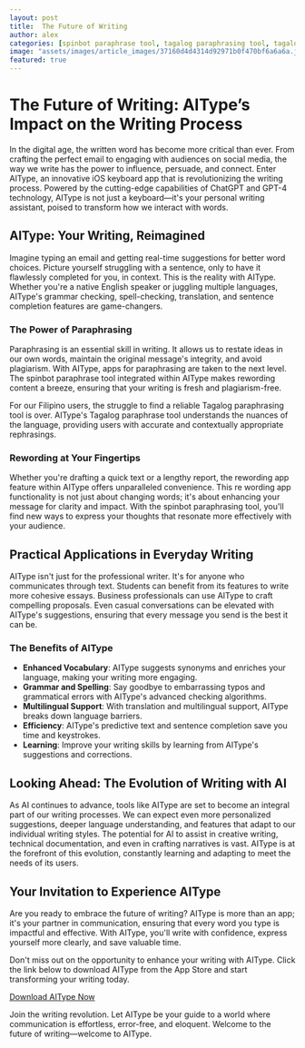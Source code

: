```yaml
---
layout: post
title:  The Future of Writing
author: alex
categories: [spinbot paraphrase tool, tagalog paraphrasing tool, tagalog paraphrase tool, apps for paraphrasing, rewording app, re wording app, spinbot paraphrasing tool]
image: "assets/images/article_images/37160d4d4314d92971b0f470bf6a6a6a.jpg"
featured: true
---
```


# The Future of Writing: AIType’s Impact on the Writing Process

In the digital age, the written word has become more critical than ever. From crafting the perfect email to engaging with audiences on social media, the way we write has the power to influence, persuade, and connect. Enter AIType, an innovative iOS keyboard app that is revolutionizing the writing process. Powered by the cutting-edge capabilities of ChatGPT and GPT-4 technology, AIType is not just a keyboard—it's your personal writing assistant, poised to transform how we interact with words.

## AIType: Your Writing, Reimagined

Imagine typing an email and getting real-time suggestions for better word choices. Picture yourself struggling with a sentence, only to have it flawlessly completed for you, in context. This is the reality with AIType. Whether you're a native English speaker or juggling multiple languages, AIType's grammar checking, spell-checking, translation, and sentence completion features are game-changers.

### The Power of Paraphrasing

Paraphrasing is an essential skill in writing. It allows us to restate ideas in our own words, maintain the original message's integrity, and avoid plagiarism. With AIType, apps for paraphrasing are taken to the next level. The spinbot paraphrase tool integrated within AIType makes rewording content a breeze, ensuring that your writing is fresh and plagiarism-free.

For our Filipino users, the struggle to find a reliable Tagalog paraphrasing tool is over. AIType's Tagalog paraphrase tool understands the nuances of the language, providing users with accurate and contextually appropriate rephrasings.

### Rewording at Your Fingertips

Whether you're drafting a quick text or a lengthy report, the rewording app feature within AIType offers unparalleled convenience. This re wording app functionality is not just about changing words; it's about enhancing your message for clarity and impact. With the spinbot paraphrasing tool, you'll find new ways to express your thoughts that resonate more effectively with your audience.

## Practical Applications in Everyday Writing

AIType isn't just for the professional writer. It's for anyone who communicates through text. Students can benefit from its features to write more cohesive essays. Business professionals can use AIType to craft compelling proposals. Even casual conversations can be elevated with AIType's suggestions, ensuring that every message you send is the best it can be.

### The Benefits of AIType

- **Enhanced Vocabulary**: AIType suggests synonyms and enriches your language, making your writing more engaging.
- **Grammar and Spelling**: Say goodbye to embarrassing typos and grammatical errors with AIType's advanced checking algorithms.
- **Multilingual Support**: With translation and multilingual support, AIType breaks down language barriers.
- **Efficiency**: AIType's predictive text and sentence completion save you time and keystrokes.
- **Learning**: Improve your writing skills by learning from AIType's suggestions and corrections.

## Looking Ahead: The Evolution of Writing with AI

As AI continues to advance, tools like AIType are set to become an integral part of our writing processes. We can expect even more personalized suggestions, deeper language understanding, and features that adapt to our individual writing styles. The potential for AI to assist in creative writing, technical documentation, and even in crafting narratives is vast. AIType is at the forefront of this evolution, constantly learning and adapting to meet the needs of its users.

## Your Invitation to Experience AIType

Are you ready to embrace the future of writing? AIType is more than an app; it's your partner in communication, ensuring that every word you type is impactful and effective. With AIType, you'll write with confidence, express yourself more clearly, and save valuable time.

Don't miss out on the opportunity to enhance your writing with AIType. Click the link below to download AIType from the App Store and start transforming your writing today.

[Download AIType Now](https://apps.apple.com/us/app/aitype-grammar-check-keyboard/id6469163944)

Join the writing revolution. Let AIType be your guide to a world where communication is effortless, error-free, and eloquent. Welcome to the future of writing—welcome to AIType.